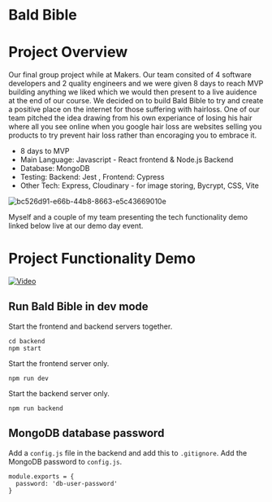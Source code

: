 # Bald Bible
# Project Overview 

Our final group project while at Makers. Our team consited of 4 software developers and 2 quality engineers and we were given 8 days to reach MVP building anything we liked which we would then present to a live auidence at the end of our course. We decided on to build Bald Bible to try and create a positive place on the internet for those suffering with hairloss. One of our team pitched the idea drawing from his own experiance of losing his hair where all you see online when you google hair loss are websites selling you products to try prevent hair loss rather than encoraging you to embrace it. 
- 8 days to MVP
- Main Language: Javascript - React frontend & Node.js Backend
- Database: MongoDB
- Testing: Backend: Jest , Frontend: Cypress
- Other Tech: Express, Cloudinary - for image storing, Bycrypt, CSS, Vite

![bc526d91-e66b-44b8-8663-e5c43669010e](https://github.com/Mike-W00d/Bald-Bible/assets/142504641/d248c569-93bf-4391-90ea-d6de90c6e189)

Myself and a couple of my team presenting the tech functionality demo linked below live at our demo day event. 

# Project Functionality Demo

[![Video](https://img.youtube.com/vi/aNzYTEQ8lqk/0.jpg)](https://www.youtube.com/watch?v=aNzYTEQ8lqk)

## Run Bald Bible in dev mode
Start the frontend and backend servers together.
```
cd backend
npm start
```
Start the frontend server only.
```
npm run dev
```
Start the backend server only.
```
npm run backend
```

## MongoDB database password
Add a `config.js` file in the backend and add this to `.gitignore`.
Add the MongoDB password to `config.js`.
```
module.exports = {
  password: 'db-user-password' 
} 
```
